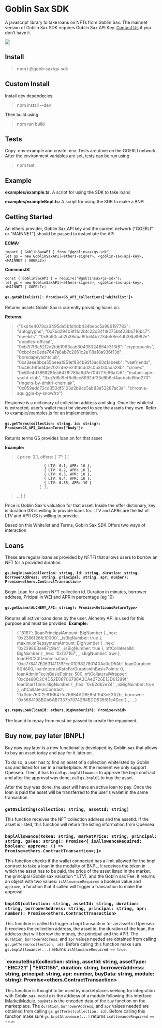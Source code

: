# Goblin Sax SDK

A javascript library to take loans on NFTs from Goblin Sax. The mainnet version of Goblin Sax SDK requires Goblin Sax API Key. [Contact Us](https://discord.com/invite/GS6rvrvb9B) if you don't have it.

![](https://i.imgur.com/NmneTx4.png)

## Install

> npm i @goblinsax/gs-sdk

## Custom Install

Install dev dependecies:

> npm install --dev

Then build using:

> npm run build

## Tests

Copy .env-example and create .env. Tests are done on the GOERLI network. After the environment variables are set, tests can be run using:
> npm test

## Example

**examples/example.ts:**
A script for using the SDK to take loans

**examples/exampleBnpl.ts:**
A script for using the SDK to make a BNPL

## Getting Started

An ethers provider, Goblin Sax API key and the current network ("GOERLI" or "MAINNET") should be passed to instantiate the API.

**ECMA:**

    import { GoblinSaxAPI } from "@goblinsax/gs-sdk";
    let gs = new GoblinSaxAPI(<ethers-signer>, <goblin-sax-api-key>, <MAINNET | GOERLI>)

**CommonJS:**

    const { GoblinSaxAPI } = require("@goblinsax/gs-sdk");
    let gs = new GoblinSaxAPI(<ethers-signer>, <goblin-sax-api-key>, <MAINNET | GOERLI>)


#### `gs.getWhitelist(): Promise<GS_API_Collections["whitelist"]>`

Returns assets Goblin Sax is currently providing loans on.

**Returns:**

> {"0xd4e4078ca3495de5b1d4db434bebc5a986197782": "autoglyphs", "0x7bd29408f11d2bfc23c34f18275bbf23bb716bc7": "meebits", "0x8a90cab2b38dba80c64b7734e58ee1db38b8992e": "doodles-official", "0xb7f7f6c52f2e2fdb1963eab30438024864c313f6": "cryptopunks", "0xbc4ca0eda7647a8ab7c2061c2e118a18a936f13d": "boredapeyachtclub", "0xa3aee8bce55beea1951ef834b99f3ac60d1abeeb": "veefriends", "0x49cf6f5d44e70224e2e23fdcdd2c053f30ada28b": "clonex", "0x60e4d786628fea6478f785a6d7e704777c86a7c6": "mutant-ape-yacht-club", "0xa7d8d9ef8d8ce8992df33d8b8cf4aebabd5bd270": "ringers-by-dmitri-cherniak", "0x059edd72cd353df5106d2b9cc5ab83a52287ac3a": "chromie-squiggle-by-snowfro"}

Response is a dictionary of collection address and slug. Once the whitelist is extracted, user's wallet must be viewed to see the assets they own. Refer to example/examples.js for an implementation.

#### `gs.getTerms(collection: string, id: string): Promise<GS_API_GetLoanTerms["body"]>`

Returns terms GS provides loan on for that asset

**Example:**

> { price: 0.1, offers: {
> '7': [ [

    				  { LTV: 0.1, APR: 10 },
    				  { LTV: 0.2, APR: 10 },
    				  { LTV: 0.3, APR: 10 },
    				  { LTV: 0.4, APR: 10 },
    				  { LTV: 0.55, APR: 10 }
    				] ],

> ...} }

Price is Goblin Sax's valuation for that asset. Inside the offer dictionary, key is duration GS is willing to provide loans for. LTV and APRs are the list of LTV and APR GS is willing to provide.

Based on this Whitelist and Terms, Goblin Sax SDK Offers two ways of interaction.

## Loans
These are regular loans as provided by NFTFi that allows users to borrow an NFT for a provided duration.

#### `gs.beginLoan(collection: string, id: string, duration: string, borrowerAddress: string, principal: string, apr: number): Promise<ethers.ContractTransaction>`

Begin Loan for a given NFT collection id. Duration in minutes, borrower address, Pricipal in WEI and APR in percentage (eg 10)

#### `gs.getLoans(ALCHEMY_API: string): Promise<GetLoansReturnType>`

Returns all active loans done by the user. Alchemy API is used for this purpose and must be provided.
**Example:**

> { '8197': {loanPrincipalAmount: BigNumber { \_hex:
> '0x2386f26fc10000', \_isBigNumber: true },
> maximumRepaymentAmount: BigNumber { \_hex: '0x239863ae87c9a4', \_isBigNumber: true },
> nftCollateralId: BigNumber { \_hex: '0x137167', \_isBigNumber: true },
> loanERC20Denomination: '0xc778417E063141139Fce010982780140Aa0cD5Ab',
> loanDuration: 604800,
> loanInterestRateForDurationInBasisPoints: 0,
> loanAdminFeeInBasisPoints: 500,
> nftCollateralWrapper: '0xcde60C2C4D52E08706786A3CAe2726E13D01299f',
> loanStartTime: BigNumber { \_hex: '0x62db2e24', \_isBigNumber: true },
> nftCollateralContract: '0xf5de760f2e916647fd766B4AD9E85ff943cE3A2b',
> borrower: '0x5664198BDb6AB7337b70742ff4BDD935f81e4Dcd'} ,
> ...
> }

#### `gs.repayLoan(loanId: ethers.BigNumberish): Promise<void>`

The loanId to repay from must be passed to create the repayment.

## Buy now, pay later (BNPL)

Buy now pay later is a new functionality developed by Goblin sax that allows to buy an asset today and pay for it later on.

To do so, a user has to find an asset of a collection whitelisted by Goblin sax and listed for ser in a marketplace. At the moment we only support Opensea.
Then, it has to call `gs.bnplAllowance` to approve the bnpl contract and after the approval was done, call `gs.bnplOS` to buy the asset.

After the buy was done, the user will have an active loan to pay. Once the loan is paid the asset will be transferred to the user's wallet in the same transaction.

### `getOSListing(collection: string, assetId: string)`

This function receives the NFT collection address and the assetId. If the asset is listed, this function will return the listing information from Opensea.

### `bnplAllowance(token: string, marketPrice: string, principal: string, gsFee: string): Promise<{ isAllowanceRequired: boolean; approve: () => Promise<ethers.ContractTransaction>;}>`

This function checks if the wallet connected has a limit allowed for the bnpl contract to take a loan in the modality of BNPL. It receives the token in which the asset has to be paid, the price of the asset listed in the market, the principal (Goblin sax valuation \* LTV), and the Goblin sax Fee. It returns an object with two values: `isAllowanceRequired` a boolean value and `approve`, a function that if called will trigger a transaction to make the approval.

### `bnplOS(collection: string, assetId: string, duration: string, borrowerAddress: string, principal: string, apr: number): Promise<ethers.ContractTransaction>`

This function is called to trigger a bnpl transaction for an asset in Opensea. It receives the collection address, the asset id, the duration of the loan, the address that will borrow the money, the principal and the APR. The `duration`, `borrowerAddress`, and `apr` values needed are obtained from calling `gs.getTerms(collection, id)`. Before calling this function make sure `gs.bnplAllowance(...)` returns `isAllowanceRequired == true`.

### `executeBnpl(collection: string, assetId: string, assetType: "ERC721" | "ERC1155", duration: string, borrowerAddress: string, principal: string, apr: number, buyData: string, module: string): Promise<ethers.ContractTransaction>

This function is thought to be used by marketplaces seeking for integration with Goblin sax. `module` is the address of a module following this interface [IMarketModule](https://github.com/GoblinSax/gs-bnpl-contracts/blob/main/src/interfaces/IMarketModule.sol). `buyData` is the encoded data of the `buy` function on the marketplace. The `duration`, `borrowerAddress`, and `apr` values needed are obtained from calling `gs.getTerms(collection, id)`. Before calling this function make sure `gs.bnplAllowance(...)` returns `isAllowanceRequired == true`.
